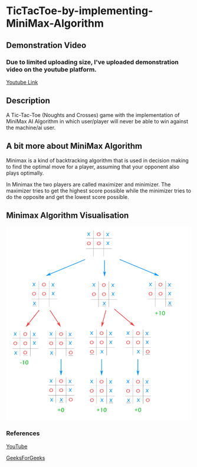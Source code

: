 # TicTacToe-by-implementing-MiniMax-Algorithm

## Demonstration Video
### Due to limited uploading size, I've uploaded demonstration video on the youtube platform.
[Youtube Link](http://gestyy.com/e0mOBJ)

## Description 
A Tic-Tac-Toe (Noughts and Crosses) game with the implementation of MiniMax AI Algorithm in which user/player will never be able to win against the machine/ai user.

## A bit more about MiniMax Algorithm
Minimax is a kind of backtracking algorithm that is used in decision making to find the optimal move for a player, assuming that your opponent also plays optimally.

In Minimax the two players are called maximizer and minimizer. The maximizer tries to get the highest score possible while the minimizer tries to do the opposite and get the lowest score possible.

## Minimax Algorithm Visualisation
![MINIMAX](/minimax_vis.png)

### References
[YouTube](http://gestyy.com/e0mPki)

[GeeksForGeeks](https://www.geeksforgeeks.org/minimax-algorithm-in-game-theory-set-1-introduction/)
